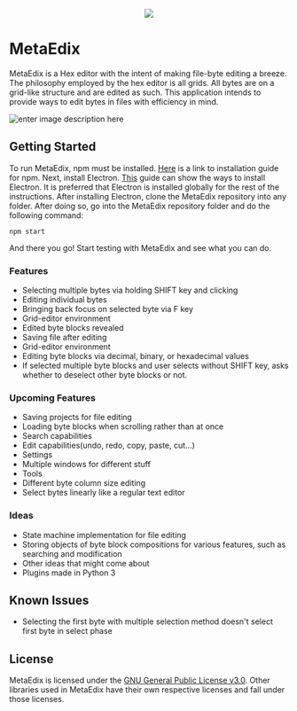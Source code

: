 <p align="center">
<img src="https://github.com/JohnPhilosopher/MetaEdix/blob/master/logo.png?raw=true"/>
</p>

# MetaEdix
MetaEdix is a Hex editor with the intent of making file-byte editing a breeze. The philosophy employed by the hex editor is all grids. All bytes are on a grid-like structure and are edited as such. This application intends to provide ways to edit bytes in files with efficiency in mind.

![enter image description here](https://raw.githubusercontent.com/JohnPhilosopher/MetaEdix/develop/MetaEdix.png)
## Getting Started
To run MetaEdix, npm must be installed. <a href="https://www.npmjs.com/get-npm" target="_blank">Here</a> is a link to installation guide for npm.
Next, install Electron. <a href="https://electronjs.org/docs/tutorial/installation" target="_blank">This</a> guide can show the ways to install Electron. It is preferred that Electron is installed globally for the rest of the instructions.
After installing Electron, clone the MetaEdix repository into any folder. After doing so, go into the MetaEdix repository folder and do the following command:
```
npm start
```
And there you go! Start testing with MetaEdix and see what you can do.

### Features
 - Selecting multiple bytes via holding SHIFT key and clicking
 - Editing individual bytes
 - Bringing back focus on selected byte via F key
 - Grid-editor environment
 - Edited byte blocks revealed
 - Saving file after editing
 - Grid-editor environment
 - Editing byte blocks via decimal, binary, or hexadecimal values
 - If selected multiple byte blocks and user selects without SHIFT key, asks whether to deselect other byte blocks or not.
### Upcoming Features
 - Saving projects for file editing
 - Loading byte blocks when scrolling rather than at once
 - Search capabilities
 - Edit capabilities(undo, redo, copy, paste, cut...)
 - Settings
 - Multiple windows for different stuff
 - Tools
 - Different byte column size editing
 - Select bytes linearly like a regular text editor

### Ideas
 - State machine implementation for file editing
 - Storing objects of byte block compositions for various features, such as searching and modification
 - Other ideas that might come about
 - Plugins made in Python 3
## Known Issues
- Selecting the first byte with multiple selection method doesn't select first byte in select phase
## License
MetaEdix is licensed under the [GNU General Public License v3.0](https://github.com/JohnPhilosopher/MetaEdix/blob/master/LICENSE). 
Other libraries used in MetaEdix have their own respective licenses and fall under those licenses.
